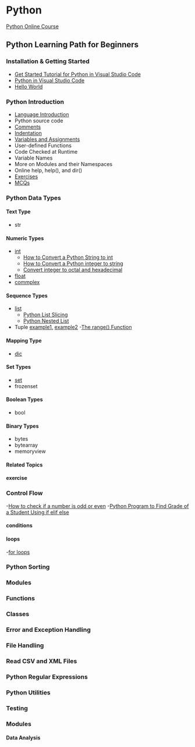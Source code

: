 # Python

[Python Online Course](python-courses.md)

## Python Learning Path for Beginners

### Installation & Getting Started

- [Get Started Tutorial for Python in Visual Studio Code](https://code.visualstudio.com/docs/python/python-tutorial)
- [Python in Visual Studio Code](https://code.visualstudio.com/docs/languages/python)
- [Hello World](https://yasirbhutta.blogspot.com/2022/09/python-print-function.html)
  
### Python Introduction

- [Language Introduction](http://yasirbhutta.blogspot.com/2022/09/python-introduction-language.html)
- Python source code
- [Comments](https://yasirbhutta.blogspot.com/2022/09/learn-python-in-1-minute-comments.html)
- [Indentation](https://yasirbhutta.blogspot.com/2022/09/learn-python-in-1-minute-python.html)
- [Variables and Assignments](https://yasirbhutta.blogspot.com/2022/09/python-variables-and-assignment-basic.html)
- User-defined Functions
- Code Checked at Runtime
- Variable Names
- More on Modules and their Namespaces
- Online help, help(), and dir()
- [Exercises](python-exercises.md)
- [MCQs](python-mcqs.md)
  
### Python Data Types

#### Text Type

- str

#### Numeric Types

- [int](https://yasirbhutta.blogspot.com/2022/09/python-numeric-types-int.html)
  - [How to Convert a Python String to int](https://yasirbhutta.blogspot.com/2022/09/python-int-function-how-to-convert.html)
  - [How to Convert a Python integer to string](https://yasirbhutta.blogspot.com/2022/09/python-str-function-how-to-convert.html)
  - [Convert integer to octal and hexadecimal](https://yasirbhutta.blogspot.com/2022/09/python-tips-convert-integer-to-octal.html)
- [float](https://yasirbhutta.blogspot.com/2022/09/python-numeric-types-float.html)
- [commplex](https://yasirbhutta.blogspot.com/2022/09/14-python-numeric-types-complex.html)

#### Sequence Types

- [list](https://yasirbhutta.blogspot.com/2022/10/15-python-lists-python-tips.html)
  - [Python List Slicing](https://yasirbhutta.blogspot.com/2022/10/16-range-of-indexes-in-python-list.html)
  - [Python Nested List](https://yasirbhutta.blogspot.com/2022/10/17-python-nested-list-python-tips.html)
- Tuple [example1,](https://yasirbhutta.blogspot.com/2022/09/python-variables-and-assignment-tuple.html) [example2](https://yasirbhutta.blogspot.com/2022/09/python-variables-and-assignment-tuple_22.html)
-[The range() Function](https://youtu.be/ZEVsokTGbwA)


#### Mapping Type

- [dic](https://yasirbhutta.blogspot.com/2022/10/18-python-mapping-types-dict-python-tips.html)

#### Set Types

- [set](https://yasirbhutta.blogspot.com/2022/10/18-python-set-types-set-python-for.html)
- frozenset

#### Boolean Types

- bool
  
#### Binary Types

- bytes
- bytearray
- memoryview

#### Related Topics

#### exercise

### Control Flow

-[How to check if a number is odd or even](https://youtube.com/shorts/za0rSiA33j0)
-[Python Program to Find Grade of a Student Using if elif else](https://youtu.be/oEZzg0cUNw8)

#### conditions

#### loops

-[for loops](https://youtu.be/GIG0SudpPLI)  

### Python Sorting

### Modules

### Functions

### Classes

### Error and Exception Handling

### File Handling

### Read CSV and XML Files

### Python Regular Expressions

### Python Utilities

### Testing

### Modules

#### Data Analysis

